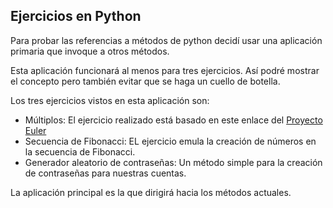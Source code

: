 ## Ejercicios en Python

Para probar las referencias a métodos de python decidí usar una aplicación primaria que invoque a otros métodos.

Esta aplicación funcionará al menos para tres ejercicios. Así podré mostrar el concepto pero también evitar que se haga un cuello de botella.

Los tres ejercicios vistos en esta aplicación son:

* Múltiplos: El ejercicio realizado está basado en este enlace del [Proyecto Euler](https://projecteuler.net/problem=1)
* Secuencia de Fibonacci: EL ejercicio emula la creación de números en la secuencia de Fibonacci.
* Generador aleatorio de contraseñas: Un método simple para la creación de contraseñas para nuestras cuentas.

La aplicación principal es la que dirigirá hacia los métodos actuales.
